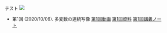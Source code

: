 
テスト
<img src="https://latex.codecogs.com/gif.latex?\iint_{D}&space;dxdy" />

- 第1回 (2020/10/06). 多変数の連続写像 [第1回動画](https://www.youtube.com/watch?v=vMxVvZJghqY) [第1回資料](https://github.com/masataka123/class/blob/master/2020_autumn/materials/1_多変数の連続写像.pdf) [第1回講義ノート](https://masataka123.github.com/class/blob/master/2020_autumn/materials/1_多変数の連続写像.pdf)
